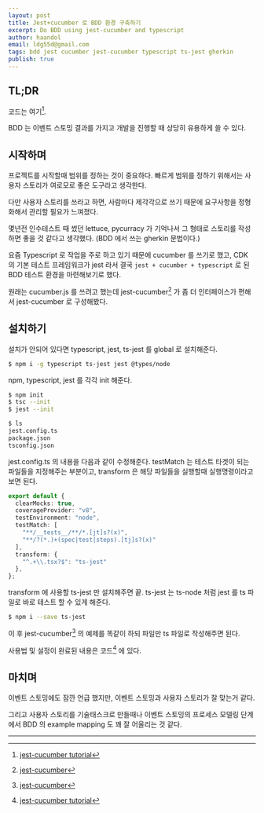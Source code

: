 ```yaml
---
layout: post
title: Jest+cucumber 로 BDD 환경 구축하기
excerpt: Do BDD using jest-cucumber and typescript
author: haandol
email: ldg55d@gmail.com
tags: bdd jest cucumber jest-cucumber typescript ts-jest gherkin
publish: true
---
```


## TL;DR

코드는 여기[^1].

BDD 는 이벤트 스토밍 결과를 가지고 개발을 진행할 때 상당히 유용하게 쓸 수 있다.

## 시작하며

프로젝트를 시작할때 범위를 정하는 것이 중요하다. 빠르게 범위를 정하기 위해서는 사용자 스토리가 여로모로 좋은 도구라고 생각한다.

다만 사용자 스토리를 쓰라고 하면, 사람마다 제각각으로 쓰기 때문에 요구사항을 정형화해서 관리할 필요가 느껴졌다.

몇년전 인수테스트 때 썼던 lettuce, pycurracy 가 기억나서 그 형태로 스토리를 작성하면 좋을 것 같다고 생각했다.
(BDD 에서 쓰는 gherkin 문법이다.)

요즘 Typescript 로 작업을 주로 하고 있기 때문에 cucumber 를 쓰기로 했고,
CDK 의 기본 테스트 프레임워크가 jest 라서 결국 `jest + cucumber + typescript` 로 된 BDD 테스트 환경을 마련해보기로 했다.

원래는 cucumber.js 를 쓰려고 했는데 jest-cucumber[^2] 가 좀 더 인터페이스가 편해서 jest-cucumber 로 구성해봤다.

## 설치하기

설치가 안되어 있다면 typescript, jest, ts-jest 를 global 로 설치해준다.

```bash
$ npm i -g typescript ts-jest jest @types/node
```

npm, typescript, jest 를 각각 init 해준다.

```bash
$ npm init
$ tsc --init
$ jest --init

$ ls
jest.config.ts
package.json
tsconfig.json
```

jest.config.ts 의 내용을 다음과 같이 수정해준다.
testMatch 는 테스트 타겟이 되는 파일들을 지정해주는 부분이고, transform 은 해당 파일들을 실행할때 실행명령이라고 보면 된다.
```typescript
export default {
  clearMocks: true,
  coverageProvider: "v8",
  testEnvironment: "node",
  testMatch: [
    "**/__tests__/**/*.[jt]s?(x)",
    "**/?(*.)+(spec|test|steps).[tj]s?(x)"
  ],
  transform: {
    "^.+\\.tsx?$": "ts-jest"
  },
};
```

transform 에 사용할 ts-jest 만 설치해주면 끝.
ts-jest 는 ts-node 처럼 jest 를 ts 파일로 바로 테스트 할 수 있게 해준다.

```bash
$ npm i --save ts-jest 
```

이 후 jest-cucumber[^2] 의 예제를 똑같이 하되 파일만 ts 파일로 작성해주면 된다.

사용법 및 설정이 완료된 내용은 코드[^1] 에 있다.

## 마치며

이벤트 스토밍에도 잠깐 언급 했지만, 이벤트 스토밍과 사용자 스토리가 잘 맞는거 같다.

그리고 사용자 스토리를 기술태스크로 만들때나 이벤트 스토밍의 프로세스 모델링 단계에서 BDD 의 example mapping 도 꽤 잘 어울리는 것 같다.

----

[^1]: [jest-cucumber tutorial](https://github.com/haandol/jest-cucumber-tutorial)
[^2]: [jest-cucumber](https://www.npmjs.com/package/jest-cucumber)